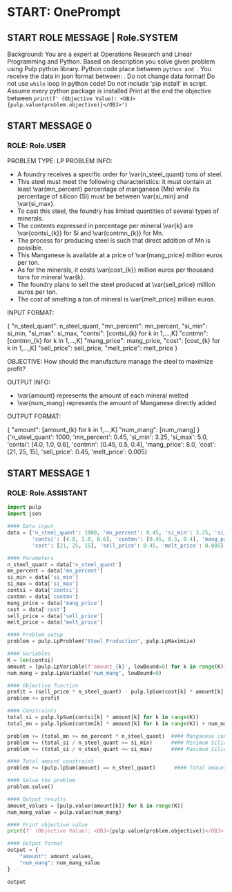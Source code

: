# START: OnePrompt 
## START ROLE MESSAGE | Role.SYSTEM 
Background: You are a expert at Operations Research and Linear Programming and Python. Based on description you solve given problem using Pulp python library. Python code place between ```python and ```. You receive the data in json format between: <DATA></DATA>. Do not change data format! Do not use `while` loop in python code! Do not include 'pip install' in script. Assume every python package is installed Print at the end the objective between <OBJ></OBJ> `print(f' (Objective Value): <OBJ>{pulp.value(problem.objective)}</OBJ>')`  
## START MESSAGE 0 
### ROLE: Role.USER
<DESCRIPTION>
PROBLEM TYPE: LP
PROBLEM INFO:

- A foundry receives a specific order for \var{n_steel_quant} tons of steel. 
- This steel must meet the following characteristics: it must contain at least \var{mn_percent} percentage of manganese (Mn) while its percentage of silicon (SI) must be between \var{si_min} and \var{si_max}.
- To cast this steel, the foundry has limited quantities of several types of minerals.
- The contents expressed in percentage per mineral \var{k} are \var{contsi_{k}} for Si and \var{contmn_{k}} for Mn.
- The process for producing steel is such that direct addition of Mn is possible.
- This Manganese is available at a price of \var{mang_price} million euros per ton. 
- As for the minerals, it costs \var{cost_{k}} million euros per thousand tons for mineral \var{k}.
- The foundry plans to sell the steel produced at \var{sell_price} million euros per ton.
- The cost of smelting a ton of mineral is \var{melt_price} million euros.

INPUT FORMAT:

{
	"n_steel_quant": n_steel_quant,
	"mn_percent": mn_percent,
	"si_min": si_min,
	"si_max": si_max,
	"contsi": [contsi_{k} for k in 1,...,K]
	"contmn": [contmn_{k} for k in 1,...,K]
	"mang_price": mang_price,
	"cost": [cost_{k} for k in 1,...,K]
	"sell_price": sell_price,
	"melt_price": melt_price
}

OBJECTIVE: How should the manufacture manage the steel to maximize profit?

OUTPUT INFO:

- \var{amount} represents the amount of each mineral melted
- \var{num_mang} represents the amount of Manganese directly added

OUTPUT FORMAT:

{
	"amount": [amount_{k} for k in 1,...,K]
	"num_mang": [num_mang]
}
</DESCRIPTION>
<DATA>
{'n_steel_quant': 1000, 'mn_percent': 0.45, 'si_min': 3.25, 'si_max': 5.0, 'contsi': [4.0, 1.0, 0.6], 'contmn': [0.45, 0.5, 0.4], 'mang_price': 8.0, 'cost': [21, 25, 15], 'sell_price': 0.45, 'melt_price': 0.005}</DATA>


## START MESSAGE 1 
### ROLE: Role.ASSISTANT
```python
import pulp
import json

#### Data input
data = {'n_steel_quant': 1000, 'mn_percent': 0.45, 'si_min': 3.25, 'si_max': 5.0, 
        'contsi': [4.0, 1.0, 0.6], 'contmn': [0.45, 0.5, 0.4], 'mang_price': 8.0, 
        'cost': [21, 25, 15], 'sell_price': 0.45, 'melt_price': 0.005}

#### Parameters
n_steel_quant = data['n_steel_quant']
mn_percent = data['mn_percent']
si_min = data['si_min']
si_max = data['si_max']
contsi = data['contsi']
contmn = data['contmn']
mang_price = data['mang_price']
cost = data['cost']
sell_price = data['sell_price']
melt_price = data['melt_price']

#### Problem setup
problem = pulp.LpProblem("Steel_Production", pulp.LpMaximize)

#### Variables
K = len(contsi)
amount = [pulp.LpVariable(f'amount_{k}', lowBound=0) for k in range(K)]
num_mang = pulp.LpVariable('num_mang', lowBound=0)

#### Objective function
profit = (sell_price * n_steel_quant) - pulp.lpSum(cost[k] * amount[k] / 1000 + melt_price * amount[k] + mang_price * num_mang for k in range(K))
problem += profit

#### Constraints
total_si = pulp.lpSum(contsi[k] * amount[k] for k in range(K))
total_mn = pulp.lpSum(contmn[k] * amount[k] for k in range(K)) + num_mang

problem += (total_mn >= mn_percent * n_steel_quant)  #### Manganese content
problem += (total_si / n_steel_quant >= si_min)      #### Minimum Silicon content
problem += (total_si / n_steel_quant <= si_max)      #### Maximum Silicon content

#### Total amount constraint
problem += (pulp.lpSum(amount) == n_steel_quant)      #### Total amount of minerals used

#### Solve the problem
problem.solve()

#### Output results
amount_values = [pulp.value(amount[k]) for k in range(K)]
num_mang_value = pulp.value(num_mang)

#### Print objective value
print(f' (Objective Value): <OBJ>{pulp.value(problem.objective)}</OBJ>')

#### Output format
output = {
    "amount": amount_values,
    "num_mang": num_mang_value
}

output
```

